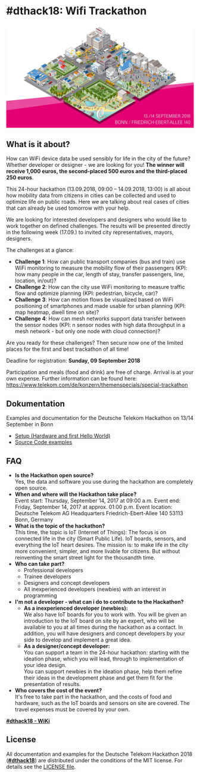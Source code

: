 # #dthack18: Wifi Trackathon

![#dthack18: Wifi Trackathon](assets/hackathon_banner.jpg)

## What is it about?
How can WiFi device data be used sensibly for life in the city of the future? Whether developer or designer - we are looking for you! **The winner will receive 1,000 euros, the second-placed 500 euros and the third-placed 250 euros**.   

This 24-hour hackathon (13.09.2018, 09:00 – 14.09.2018, 13:00) is all about how mobility data from citizens in cities can be collected and used to optimize life on public roads. Here we are talking about real cases of cities that can already be used tomorrow with your help.  

We are looking for interested developers and designers who would like to work together on defined challenges. The results will be presented directly in the following week (17.09.) to invited city representatives, mayors, designers.  

The challenges at a glance:
* **Challenge 1**: How can public transport companies (bus and train) use WiFi monitoring to measure the mobility flow of their passengers (KPI: how many people in the car, length of stay, transfer passengers, line, location, in/out)?
* **Challenge 2**: How can the city use WiFi monitoring to measure traffic flow and optimize planning (KPI: pedestrian, bicycle, car)?
* **Challenge 3**: How can motion flows be visualized based on WiFi positioning of smartphones and made usable for urban planning (KPI: map heatmap, dwell time on site)?
* **Challenge 4**: How can mesh networks support data transfer between the sensor nodes (KPI: n sensor nodes with high data throughput in a mesh network - but only one node with cloud connection)?  

Are you ready for these challenges? Then secure now one of the limited places for the first and best trackathon of all time!  

Deadline for registration: **Sunday, 09 September 2018**

Participation and meals (food and drink) are free of charge. Arrival is at your own expense.
Further information can be found here:
https://www.telekom.com/de/konzern/themenspecials/special-trackathon


## Dokumentation
Examples and documentation for the Deutsche Telekom Hackathon on 13/14 September in Bonn

* [Setup (Hardware and first Hello World)](documentation/setup.md)
* [Source Code examples](documentation/sourcecode.md)

## FAQ
* **Is the Hackathon open source?**  
  Yes, the data and software you use during the hackathon are completely open source.  
* **When and where will the Hackathon take place?**  
  Event start: Thursday, September 14, 2017 at 09:00 a.m.
  Event end: Friday, September 14, 2017 at approx. 01:00 p.m.
  Event location:
  Deutsche Telekom AG Headquarters
  Friedrich-Ebert-Allee 140
  53113 Bonn, Germany
* **What is the topic of the hackathon?**  
  This time, the topic is IoT (Internet of Things): The focus is on connected life in the city (Smart Public Life). IoT boards, sensors, and everything the IoT heart desires. The mission is: to make life in the city more convenient, simpler, and more livable for citizens. But without reinventing the smart street light for the thousandth time.
* **Who can take part?**
  * Professional developers
  * Trainee developers
  * Designers and concept developers
  * All inexperienced developers (newbies) with an interest in programming
* **I'm not a developer - what can i do to contribute to the Hackathon?**
  * **As a inexperienced developer (newbies):**  
  We also have IoT boards for you to work with. You will be given an introduction to the IoT board on site by an expert, who will be available to you at all times during the hackathon as a contact. In addition, you will have designers and concept developers by your side to develop and implement a great idea.
  * **As a designer/concept developer:**  
  You can support a team in the 24-hour hackathon: starting with the ideation phase, which you will lead, through to implementation of your idea design.  
  You can support newbies in the ideation phase, help them refine their ideas in the development phase and get them fit for the presentation of results.
* **Who covers the cost of the event?**  
  It's free to take part in the hackathon, and the costs of food and hardware, such as the IoT boards and sensors on site are covered. The travel expenses must be covered by your own.


[**#dthack18 - WiKi**](https://github.com/iCounterBOX/dthack18/wiki)

## License
All documentation and examples for the Deutsche Telekom Hackathon 2018 ([**#dthack18**](https://twitter.com/hashtag/dthack18)) are distributed under the conditions of the MIT license. For details see the [LICENSE file](LICENSE).
